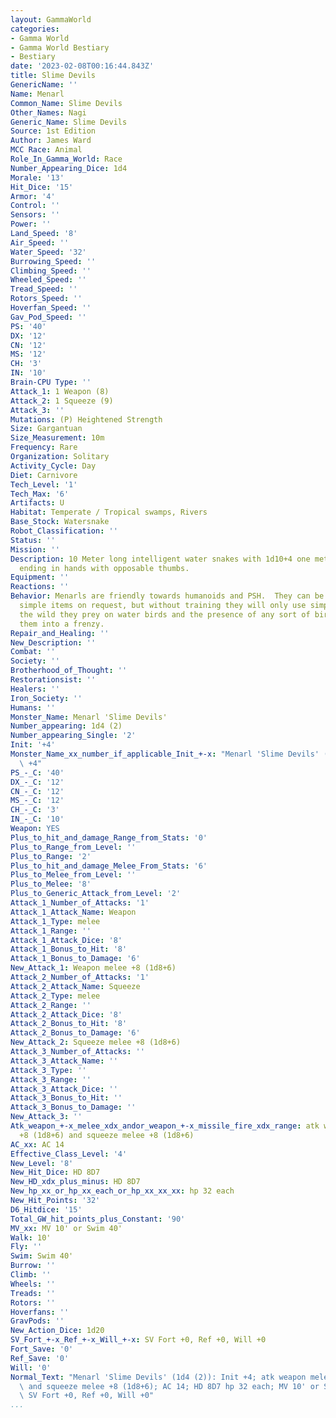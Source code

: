 ```yaml
---
layout: GammaWorld
categories:
- Gamma World
- Gamma World Bestiary
- Bestiary
date: '2023-02-08T00:16:44.843Z'
title: Slime Devils
GenericName: ''
Name: Menarl
Common_Name: Slime Devils
Other_Names: Nagi
Generic_Name: Slime Devils
Source: 1st Edition
Author: James Ward
MCC Race: Animal
Role_In_Gamma_World: Race
Number_Appearing_Dice: 1d4
Morale: '13'
Hit_Dice: '15'
Armor: '4'
Control: ''
Sensors: ''
Power: ''
Land_Speed: '8'
Air_Speed: ''
Water_Speed: '32'
Burrowing_Speed: ''
Climbing_Speed: ''
Wheeled_Speed: ''
Tread_Speed: ''
Rotors_Speed: ''
Hoverfan_Speed: ''
Gav_Pod_Speed: ''
PS: '40'
DX: '12'
CN: '12'
MS: '12'
CH: '3'
IN: '10'
Brain-CPU Type: ''
Attack_1: 1 Weapon (8)
Attack_2: 1 Squeeze (9)
Attack_3: ''
Mutations: (P) Heightened Strength
Size: Gargantuan
Size_Measurement: 10m
Frequency: Rare
Organization: Solitary
Activity_Cycle: Day
Diet: Carnivore
Tech_Level: '1'
Tech_Max: '6'
Artifacts: U
Habitat: Temperate / Tropical swamps, Rivers
Base_Stock: Watersnake
Robot_Classification: ''
Status: ''
Mission: ''
Description: 10 Meter long intelligent water snakes with 1d10+4 one meter long arms
  ending in hands with opposable thumbs.
Equipment: ''
Reactions: ''
Behavior: Menarls are friendly towards humanoids and PSH.  They can be taught to use
  simple items on request, but without training they will only use simple weapons.  In
  the wild they prey on water birds and the presence of any sort of bird will send
  them into a frenzy.
Repair_and_Healing: ''
New_Description: ''
Combat: ''
Society: ''
Brotherhood_of_Thought: ''
Restorationsist: ''
Healers: ''
Iron_Society: ''
Humans: ''
Monster_Name: Menarl 'Slime Devils'
Number_appearing: 1d4 (2)
Number_appearing_Single: '2'
Init: '+4'
Monster_Name_xx_number_if_applicable_Init_+-x: "Menarl 'Slime Devils' (1d4 (2)): Init\
  \ +4"
PS_-_C: '40'
DX_-_C: '12'
CN_-_C: '12'
MS_-_C: '12'
CH_-_C: '3'
IN_-_C: '10'
Weapon: YES
Plus_to_hit_and_damage_Range_from_Stats: '0'
Plus_to_Range_from_Level: ''
Plus_to_Range: '2'
Plus_to_hit_and_damage_Melee_From_Stats: '6'
Plus_to_Melee_from_Level: ''
Plus_to_Melee: '8'
Plus_to_Generic_Attack_from_Level: '2'
Attack_1_Number_of_Attacks: '1'
Attack_1_Attack_Name: Weapon
Attack_1_Type: melee
Attack_1_Range: ''
Attack_1_Attack_Dice: '8'
Attack_1_Bonus_to_Hit: '8'
Attack_1_Bonus_to_Damage: '6'
New_Attack_1: Weapon melee +8 (1d8+6)
Attack_2_Number_of_Attacks: '1'
Attack_2_Attack_Name: Squeeze
Attack_2_Type: melee
Attack_2_Range: ''
Attack_2_Attack_Dice: '8'
Attack_2_Bonus_to_Hit: '8'
Attack_2_Bonus_to_Damage: '6'
New_Attack_2: Squeeze melee +8 (1d8+6)
Attack_3_Number_of_Attacks: ''
Attack_3_Attack_Name: ''
Attack_3_Type: ''
Attack_3_Range: ''
Attack_3_Attack_Dice: ''
Attack_3_Bonus_to_Hit: ''
Attack_3_Bonus_to_Damage: ''
New_Attack_3: ''
Atk_weapon_+-x_melee_xdx_andor_weapon_+-x_missile_fire_xdx_range: atk weapon melee
  +8 (1d8+6) and squeeze melee +8 (1d8+6)
AC_xx: AC 14
Effective_Class_Level: '4'
New_Level: '8'
New_Hit_Dice: HD 8D7
New_HD_xdx_plus_minus: HD 8D7
New_hp_xx_or_hp_xx_each_or_hp_xx_xx_xx: hp 32 each
New_Hit_Points: '32'
D6_Hitdice: '15'
Total_GW_hit_points_plus_Constant: '90'
MV_xx: MV 10' or Swim 40'
Walk: 10'
Fly: ''
Swim: Swim 40'
Burrow: ''
Climb: ''
Wheels: ''
Treads: ''
Rotors: ''
Hoverfans: ''
GravPods: ''
New_Action_Dice: 1d20
SV_Fort_+-x_Ref_+-x_Will_+-x: SV Fort +0, Ref +0, Will +0
Fort_Save: '0'
Ref_Save: '0'
Will: '0'
Normal_Text: "Menarl 'Slime Devils' (1d4 (2)): Init +4; atk weapon melee +8 (1d8+6)\
  \ and squeeze melee +8 (1d8+6); AC 14; HD 8D7 hp 32 each; MV 10' or Swim 40' ; 1d20;\
  \ SV Fort +0, Ref +0, Will +0"
...
```

